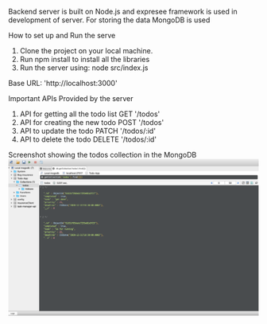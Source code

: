 Backend server is built on Node.js and expresee framework is used in development of server.
For storing the data MongoDB is used

How to set up and Run the serve
   1. Clone the project on your local machine.
   2. Run npm install to install all the libraries
   3. Run the server using: node src/index.js
   
Base URL: 'http://localhost:3000'

Important APIs Provided by the server
 1. API for getting all the todo list
    GET '/todos'
 2. API for creating the new todo
    POST '/todos'
 3. API to update the todo
    PATCH '/todos/:id'
 4. API to delete the todo
    DELETE '/todos/:id'

Screenshot showing the todos collection in the MongoDB
![Screenshot](todos_collection.png)


